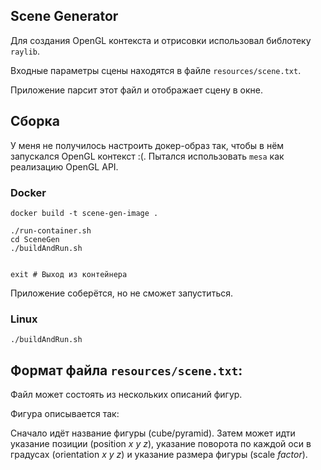 ## Scene Generator
Для создания OpenGL контекста и отрисовки использовал библотеку `raylib`. 

Входные параметры сцены находятся в файле `resources/scene.txt`.

Приложение парсит этот файл и отображает сцену в окне.

## Сборка
У меня не получилось настроить докер-образ так, чтобы в нём запускался OpenGL контекст :(.
Пытался использовать `mesa` как реализацию OpenGL API.

### Docker
```shell
docker build -t scene-gen-image .

./run-container.sh
cd SceneGen
./buildAndRun.sh


exit # Выход из контейнера
```

Приложение соберётся, но не сможет запуститься.

### Linux
```shell
./buildAndRun.sh
```


## Формат файла `resources/scene.txt`:

Файл может состоять из нескольких описаний фигур.

Фигура описывается так:

Сначало идёт название фигуры (cube/pyramid).
Затем может идти указание позиции (position *x* *y* *z*),
указание поворота по каждой оси в градусах (orientation *x* *y* *z*)
и указание размера фигуры (scale *factor*).
